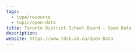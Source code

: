 ```yaml
---
tags:
  - type/resource
  - topic/open-data
title: Toronto District School Board - Open Data
description:
website: https://www.tdsb.on.ca/Open-Data
---
```

